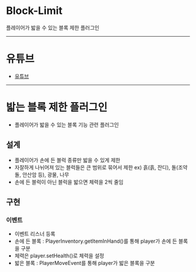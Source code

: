 # Block-Limit
플레이어가 밟을 수 있는 블록 제한 플러그인

---

# 유튜브
- [유튜브](링크)

---

# 밟는 블록 제한 플러그인
- 플레이어가 밟을 수 있는 블록 기능 관련 플러그인

## 설계
- 플레이어가 손에 든 블럭 종류만 밟을 수 있게 제한
- 자잘하게 나뉘어져 있는 블럭들은 큰 범위로 묶어서 제한   ex) 흙(흙, 잔디), 돌(조약돌, 안산암 등), 광물, 나무
- 손에 든 블럭이 아닌 블럭을 밟으면 체력을 2씩 줄임

## 구현
### 이벤트
- 이벤트 리스너 등록
- 손에 든 블록 : PlayerInventory.getItemInHand()를 통해 player가 손에 든 블록을 구분
- 체력은 player.setHealth()로 체력을 설정
- 밟은 블록 : PlayerMoveEvent를 통해 player가 밟은 블록을 구분
